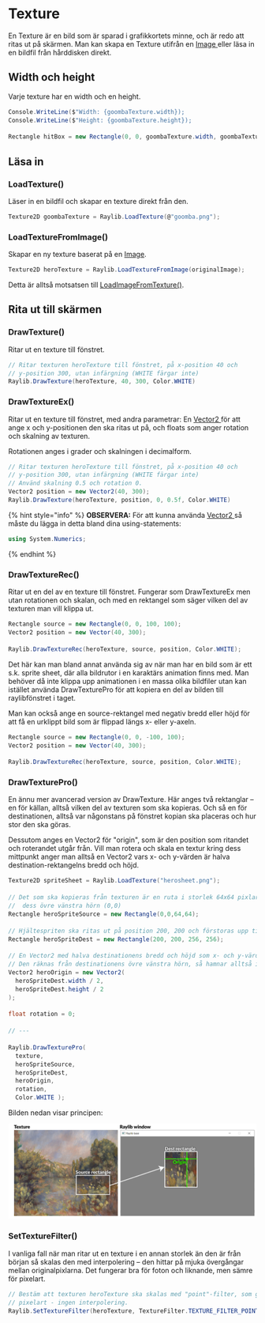# Texture

En Texture är en bild som är sparad i grafikkortets minne, och är redo att ritas ut på skärmen. Man kan skapa en Texture utifrån en [Image ](image.md)eller läsa in en bildfil från hårddisken direkt.

## Width och height

Varje texture har en width och en height.

```csharp
Console.WriteLine($"Width: {goombaTexture.width});
Console.WriteLine($"Height: {goombaTexture.height});

Rectangle hitBox = new Rectangle(0, 0, goombaTexture.width, goombaTexture.height);
```

## Läsa in

### LoadTexture()

Läser in en bildfil och skapar en texture direkt från den.

```csharp
Texture2D goombaTexture = Raylib.LoadTexture(@"goomba.png");
```

### LoadTextureFromImage()

Skapar en ny texture baserat på en [Image](texture.md#image).

```csharp
Texture2D heroTexture = Raylib.LoadTextureFromImage(originalImage);
```

Detta är alltså motsatsen till [LoadImageFromTexture()](image.md#loadimagefromtexture).

## Rita ut till skärmen

### DrawTexture()

Ritar ut en texture till fönstret.

```csharp
// Ritar texturen heroTexture till fönstret, på x-position 40 och 
// y-position 300, utan infärgning (WHITE färgar inte)
Raylib.DrawTexture(heroTexture, 40, 300, Color.WHITE)
```

### DrawTextureEx()

Ritar ut en texture till fönstret, med andra parametrar: En [Vector2 ](../../../grundlaeggande/vektorer-numerics.md#vector2)för att ange x och y-positionen den ska ritas ut på, och floats som anger rotation och skalning av texturen.

Rotationen anges i grader och skalningen i decimalform.

```csharp
// Ritar texturen heroTexture till fönstret, på x-position 40 och 
// y-position 300, utan infärgning (WHITE färgar inte)
// Använd skalning 0.5 och rotation 0.
Vector2 position = new Vector2(40, 300);
Raylib.DrawTexture(heroTexture, position, 0, 0.5f, Color.WHITE)
```

{% hint style="info" %}
**OBSERVERA:** För att kunna använda [Vector2 ](../../../grundlaeggande/vektorer-numerics.md)så måste du lägga in detta bland dina using-statements:

```csharp
using System.Numerics;
```
{% endhint %}

### DrawTextureRec()

Ritar ut en del av en texture till fönstret. Fungerar som DrawTextureEx men utan rotationen och skalan, och med en rektangel som säger vilken del av texturen man vill klippa ut.

```csharp
Rectangle source = new Rectangle(0, 0, 100, 100);
Vector2 position = new Vector(40, 300);

Raylib.DrawTextureRec(heroTexture, source, position, Color.WHITE);
```

Det här kan man bland annat använda sig av när man har en bild som är ett s.k. sprite sheet, där alla bildrutor i en karaktärs animation finns med. Man behöver då inte klippa upp animationen i en massa olika bildfiler utan kan istället använda DrawTexturePro för att kopiera en del av bilden till raylibfönstret i taget.

Man kan också ange en source-rektangel med negativ bredd eller höjd för att få en urklippt bild som är flippad längs x- eller y-axeln.

```csharp
Rectangle source = new Rectangle(0, 0, -100, 100);
Vector2 position = new Vector(40, 300);

Raylib.DrawTextureRec(heroTexture, source, position, Color.WHITE);
```

### DrawTexturePro()

En ännu mer avancerad version av DrawTexture. Här anges två rektanglar – en för källan, alltså vilken del av texturen som ska kopieras. Och så en för destinationen, alltså var någonstans på fönstret kopian ska placeras och hur stor den ska göras.

Dessutom anges en Vector2 för "origin", som är den position som ritandet och roterandet utgår från. Vill man rotera och skala en textur kring dess mittpunkt anger man alltså en Vector2 vars x- och y-värden är halva destination-rektangelns bredd och höjd.

```csharp
Texture2D spriteSheet = Raylib.LoadTexture("herosheet.png");

// Det som ska kopieras från texturen är en ruta i storlek 64x64 pixlar från 
//  dess övre vänstra hörn (0,0)
Rectangle heroSpriteSource = new Rectangle(0,0,64,64);

// Hjältespriten ska ritas ut på position 200, 200 och förstoras upp till 256x256.
Rectangle heroSpriteDest = new Rectangle(200, 200, 256, 256);

// En Vector2 med halva destinationens bredd och höjd som x- och y-värde.
// Den räknas från destinationens övre vänstra hörn, så hamnar alltså i mitten av den.
Vector2 heroOrigin = new Vector2(
  heroSpriteDest.width / 2,
  heroSpriteDest.height / 2
);

float rotation = 0;

// ---

Raylib.DrawTexturePro(
  texture, 
  heroSpriteSource,
  heroSpriteDest,
  heroOrigin,
  rotation,
  Color.WHITE );
```

Bilden nedan visar principen:

![](../../../.gitbook/assets/DrawTexturePro.png)

### SetTextureFilter()

I vanliga fall när man ritar ut en texture i en annan storlek än den är från början så skalas den med interpolering – den hittar på mjuka övergångar mellan originalpixlarna. Det fungerar bra för foton och liknande, men sämre för pixelart.

```csharp
// Bestäm att texturen heroTexture ska skalas med "point"-filter, som ger skarp
// pixelart - ingen interpolering.
Raylib.SetTextureFilter(heroTexture, TextureFilter.TEXTURE_FILTER_POINT);
```
